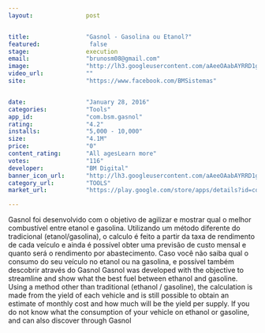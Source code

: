 ```yaml
---
layout:               post


title:                "Gasnol - Gasolina ou Etanol?"
featured:              false
stage:                execution
email:                "brunosm08@gmail.com"
image:                "http://lh3.googleusercontent.com/aAeeOAabAYRRD1gIPmvEf6SIg7ni13yFiSjkNJ__OSbBtB-t2Iv-qZ-7j14Z_-bkH-M=w300"
video_url:            ""
site:                 "https://www.facebook.com/BMSistemas"


date:                 "January 28, 2016"
categories:           "Tools"
app_id:               "com.bsm.gasnol"
rating:               "4.2"
installs:             "5,000 - 10,000"
size:                 "4.1M"
price:                "0"
content_rating:       "All agesLearn more"
votes:                "116"
developer:            "BM Digital"
banner_icon_url:      "http://lh3.googleusercontent.com/aAeeOAabAYRRD1gIPmvEf6SIg7ni13yFiSjkNJ__OSbBtB-t2Iv-qZ-7j14Z_-bkH-M=w300"
category_url:         "TOOLS"
market_url:           "https://play.google.com/store/apps/details?id=com.bsm.gasnol&hl=en"

---
```

Gasnol foi desenvolvido com o objetivo de agilizar e mostrar qual o melhor combustível entre etanol e gasolina. Utilizando um método diferente do tradicional (etanol/gasolina), o calculo é feito a partir da taxa de rendimento de cada veículo e ainda é possível obter uma previsão de custo mensal e quanto será o rendimento por abastecimento. Caso você não saiba qual o consumo do seu veículo no etanol ou na gasolina, e possível também descobrir através do Gasnol Gasnol was developed with the objective to streamline and show what the best fuel between ethanol and gasoline. Using a method other than traditional (ethanol / gasoline), the calculation is made from the yield of each vehicle and is still possible to obtain an estimate of monthly cost and how much will be the yield per supply. If you do not know what the consumption of your vehicle on ethanol or gasoline, and can also discover through Gasnol 
